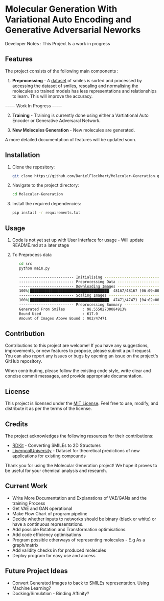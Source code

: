 # Molecular Generation With Variational Auto Encoding and Generative Adversarial Neworks
Developer Notes : This Project Is a work in progress

## Features

The project consists of the following main components :
1. **Preprocessing** - A [dataset](https://www.nature.com/articles/s41597-022-01142-7) of smiles is sorted and processed by accessing the dataset of smiles, rescaling and normalising the molecules so trained models has less representations and relationships to learn. This will improve the accuracy.


----- Work In Progress -----

2. **Training** - Training is currently done using either a Vartiational Auto Encoder or Generative Adversaral Network.

3. **New Molecules Generation** - New molecules are generated.

A more detailed documentation of features will be updated soon.
## Installation

1. Clone the repository:

   ```bash
   git clone https://github.com/DanielFlockhart/Molecular-Generation.git
   ```

2. Navigate to the project directory:

   ```bash
   cd Molecular-Generation
   ```

3. Install the required dependencies:

   ```bash
   pip install -r requirements.txt
   ```

## Usage
1. Code is not yet set up with User Interface for usage - Will update README.md at a later stage

2. To Preprocess data
   ```bash
      cd src
      python main.py

      ------------------------- Initialising -------------------------
      ------------------------- Preprocessing Data -------------------------
      ------------------------- Downloading Images -------------------------
      100%|████████████████████████████████████| 48167/48167 [06:09<00:00, 130.33it/s]
      ------------------------- Scaling Images -------------------------
      100%|████████████████████████████████████| 47471/47471 [04:02<00:00, 195.92it/s]
      ------------------------- Preprocessing Summary -------------------------
      Generated From Smiles        : 98.55502730084913%
      Bound Used                   : 617.0
      Amount of Images Above Bound : 902/47471

      ```



## Contribution

Contributions to this project are welcome! If you have any suggestions, improvements, or new features to propose, please submit a pull request. You can also report any issues or bugs by opening an issue on the project's GitHub repository.

When contributing, please follow the existing code style, write clear and concise commit messages, and provide appropriate documentation.

## License

This project is licensed under the [MIT License](LICENSE). Feel free to use, modify, and distribute it as per the terms of the license.

## Credits

The project acknowledges the following resources for their contributions:

- [RDKit](https://www.rdkit.org/) - Converting SMILEs to 2D Structures
- [LiverpoolUniversity](https://www.nature.com/articles/s41597-022-01142-7) - Dataset for theoretical predictions of new applications for existing compounds

Thank you for using the Molecular Generation project! We hope it proves to be useful for your chemical analysis and research.

## Current Work
- Write More Documentation and Explanations of VAE/GANs and the training Process
- Get VAE and GAN operational
- Make Flow Chart of program pipeline
- Decide whether inputs to networks should be binary (black or white) or have a continuous representations.
- Add possible Rotation and Transformation optimisations
- Add code efficiency optimisations
- Program possible otherways of representing molecules - E.g As a graph/matrix
- Add validity checks in for produced molecules
- Deploy program for easy use and access

## Future Project Ideas
- Convert Generated Images to back to SMILEs representation. Using Machine Learning?
- Docking/Simulation - Binding Affinity?
